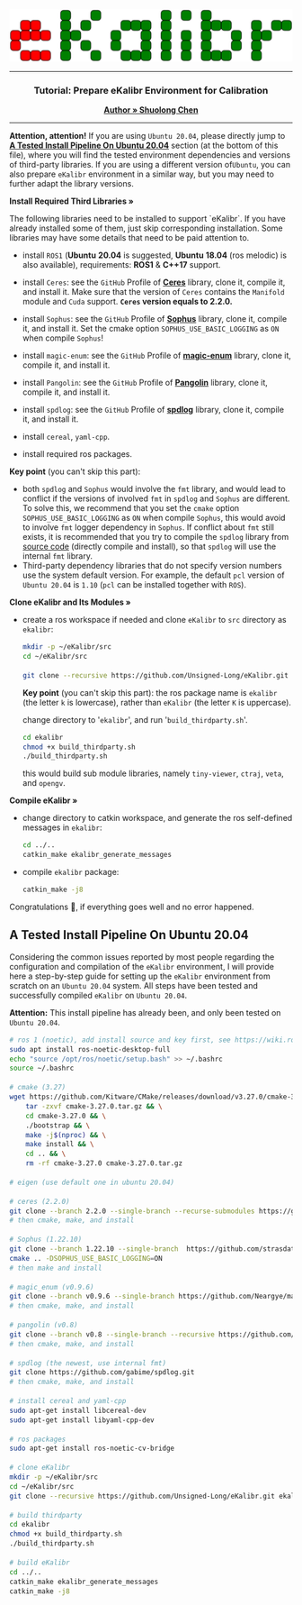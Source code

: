 <div style="text-align: center;">
    <img src="../img/logo.svg" style="width: 100vw; height: auto;">
</div>

---

<h3 align="center">Tutorial: Prepare eKalibr Environment for Calibration</h3>
<p align="center">
    <a href="https://github.com/Unsigned-Long"><strong>Author » Shuolong Chen</strong></a>
</p>

---

**Attention, attention!** If you are using `Ubuntu 20.04`, please directly jump to [**A Tested Install Pipeline On Ubuntu 20.04**](#A-Tested-Install-Pipeline-On-Ubuntu-20-04) section (at the bottom of this file), where you will find the tested environment dependencies and versions of third-party libraries. If you are using a different version of`Ubuntu`, you can also prepare `eKalibr` environment in a similar way, but you may need to further adapt the library versions.

<p align="left">
    <a><strong>Install Required Third Libraries »</strong></a>
</p> 
The following libraries need to be installed to support `eKalibr`. If you have already installed some of them, just skip corresponding installation. Some libraries may have some details that need to be paid attention to.

+ install `ROS1` (**Ubuntu** **20.04** is suggested, **Ubuntu** **18.04** (ros melodic) is also available), requirements: **ROS1** & **C++17** support.
  
+ install `Ceres`: see the `GitHub` Profile of **[Ceres](https://github.com/ceres-solver/ceres-solver.git)** library, clone it, compile it, and install it. Make sure that the version of `Ceres` contains the `Manifold` module and `Cuda` support. **`Ceres` version equals to 2.2.0.**
  
+ install `Sophus`: see the `GitHub` Profile of **[Sophus](https://github.com/strasdat/Sophus.git)** library, clone it, compile it, and install it. Set the cmake option `SOPHUS_USE_BASIC_LOGGING` as `ON` when compile `Sophus`!
  
+ install `magic-enum`: see the `GitHub` Profile of **[magic-enum](https://github.com/Neargye/magic_enum.git)** library, clone it, compile it, and install it.
  
+ install `Pangolin`: see the `GitHub` Profile of **[Pangolin](https://github.com/stevenlovegrove/Pangolin.git)** library, clone it, compile it, and install it.
  
+ install `spdlog`: see the `GitHub` Profile of **[spdlog](https://github.com/gabime/spdlog.git)** library, clone it, compile it, and install it.
  
+ install `cereal`, `yaml-cpp`.
  
+ install required ros packages.

**Key point** (you can't skip this part):

+ both `spdlog` and `Sophus` would involve the `fmt` library, and would lead to conflict if the versions of involved `fmt` in `spdlog` and `Sophus` are different. To solve this, we recommend that you set the `cmake` option `SOPHUS_USE_BASIC_LOGGING` as `ON` when compile `Sophus`, this would avoid to involve `fmt` logger dependency in `Sophus`. If conflict about `fmt` still exists, it is recommended that you try to compile the `spdlog` library from [source code](https://github.com/gabime/spdlog.git) (directly compile and install), so that `spdlog` will use the internal `fmt` library.
+ Third-party dependency libraries that do not specify version numbers use the system default version. For example, the
  default `pcl` version of `Ubuntu 20.04` is `1.10` (`pcl` can be installed together with `ROS`).

<p align="left">
    <a><strong>Clone eKalibr and Its Modules »</strong></a>
</p> 

+ create a ros workspace if needed and clone `eKalibr` to `src` directory as `ekalibr`:

  ```sh
  mkdir -p ~/eKalibr/src
  cd ~/eKalibr/src
  
  git clone --recursive https://github.com/Unsigned-Long/eKalibr.git ekalibr
  ```

  **Key point** (you can't skip this part): the ros package name is `ekalibr` (the letter `k` is lowercase), rather than
  `eKalibr` (the letter `K` is uppercase).

  change directory to '`ekalibr`', and run '`build_thirdparty.sh`'.

  ```sh
  cd ekalibr
  chmod +x build_thirdparty.sh
  ./build_thirdparty.sh
  ```

  this would build sub module libraries, namely `tiny-viewer`, `ctraj`, `veta`, and `opengv`.


<p align="left">
    <a><strong>Compile eKalibr »</strong></a>
</p> 

+ change directory to catkin workspace, and generate the ros self-defined messages in `ekalibr`:

  ```sh
  cd ../..
  catkin_make ekalibr_generate_messages
  ```

+ compile `ekalibr` package:

  ```sh
  catkin_make -j8
  ```

Congratulations :clap:, if everything goes well and no error happened.

## A Tested Install Pipeline On Ubuntu 20.04

Considering the common issues reported by most people regarding the configuration and compilation of the `eKalibr`
environment, I will provide here a step-by-step guide for setting up the `eKalibr` environment from scratch on an
`Ubuntu 20.04` system. All steps have been tested and successfully compiled `eKalibr` on `Ubuntu 20.04`.

**Attention:** This install pipeline has already been, and only been tested on `Ubuntu 20.04`.

```sh
# ros 1 (noetic), add install source and key first, see https://wiki.ros.org/noetic/Installation/Ubuntu
sudo apt install ros-noetic-desktop-full
echo "source /opt/ros/noetic/setup.bash" >> ~/.bashrc
source ~/.bashrc

# cmake (3.27)
wget https://github.com/Kitware/CMake/releases/download/v3.27.0/cmake-3.27.0.tar.gz && \
    tar -zxvf cmake-3.27.0.tar.gz && \
    cd cmake-3.27.0 && \
    ./bootstrap && \
    make -j$(nproc) && \
    make install && \
    cd .. && \
    rm -rf cmake-3.27.0 cmake-3.27.0.tar.gz

# eigen (use default one in ubuntu 20.04)

# ceres (2.2.0)
git clone --branch 2.2.0 --single-branch --recurse-submodules https://github.com/ceres-solver/ceres-solver
# then cmake, make, and install

# Sophus (1.22.10)
git clone --branch 1.22.10 --single-branch  https://github.com/strasdat/Sophus.git
cmake .. -DSOPHUS_USE_BASIC_LOGGING=ON
# then make and install

# magic_enum (v0.9.6)
git clone --branch v0.9.6 --single-branch https://github.com/Neargye/magic_enum.git
# then cmake, make, and install

# pangolin (v0.8)
git clone --branch v0.8 --single-branch --recursive https://github.com/stevenlovegrove/Pangolin.git
# then cmake, make, and install

# spdlog (the newest, use internal fmt)
git clone https://github.com/gabime/spdlog.git
# then cmake, make, and install

# install cereal and yaml-cpp
sudo apt-get install libcereal-dev
sudo apt-get install libyaml-cpp-dev

# ros packages
sudo apt-get install ros-noetic-cv-bridge

# clone eKalibr
mkdir -p ~/eKalibr/src
cd ~/eKalibr/src
git clone --recursive https://github.com/Unsigned-Long/eKalibr.git ekalibr

# build thirdparty
cd ekalibr
chmod +x build_thirdparty.sh
./build_thirdparty.sh

# build eKalibr
cd ../..
catkin_make ekalibr_generate_messages
catkin_make -j8
```
